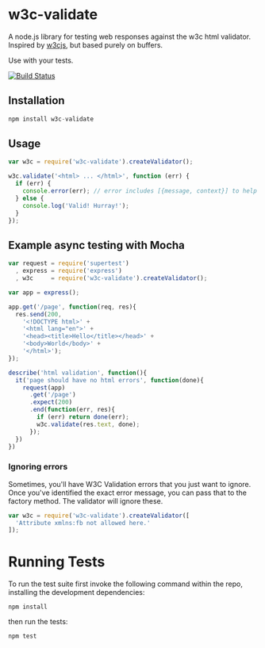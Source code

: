 # w3c-validate

A node.js library for testing web responses against the w3c html validator.
Inspired by [w3cjs](https://github.com/thomasdavis/w3cjs), but based purely on buffers.

Use with your tests.

[![Build Status](https://travis-ci.org/busbud/w3c-validate.png?branch=master)](https://travis-ci.org/busbud/w3c-validate)


## Installation

```js
npm install w3c-validate
```

## Usage

```js
var w3c = require('w3c-validate').createValidator();

w3c.validate('<html> ... </html>', function (err) {
  if (err) {
    console.error(err); // error includes [{message, context}] to help understand validation errors
  } else {
    console.log('Valid! Hurray!');
  }
});
```

## Example async testing with Mocha

```js
var request = require('supertest')
  , express = require('express')
  , w3c     = require('w3c-validate').createValidator();

var app = express();

app.get('/page', function(req, res){
  res.send(200,
    '<!DOCTYPE html>' +
    '<html lang="en">' +
    '<head><title>Hello</title></head>' +
    '<body>World</body>' +
    '</html>');
});

describe('html validation', function(){
  it('page should have no html errors', function(done){
    request(app)
      .get('/page')
      .expect(200)
      .end(function(err, res){
        if (err) return done(err);
        w3c.validate(res.text, done);
      });
  })
})
```

### Ignoring errors

Sometimes, you'll have W3C Validation errors that you just want to ignore. Once you've identified the exact error message,
you can pass that to the factory method. The validator will ignore these.

```js
var w3c = require('w3c-validate').createValidator([
  'Attribute xmlns:fb not allowed here.'
]);
```

# Running Tests
To run the test suite first invoke the following command within the repo, installing the development dependencies:

    npm install

then run the tests:

    npm test